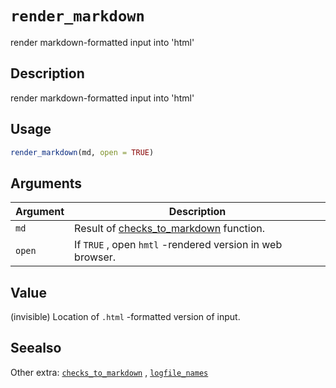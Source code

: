 # `render_markdown`

render markdown-formatted input into 'html'


## Description

render markdown-formatted input into 'html'


## Usage

```r
render_markdown(md, open = TRUE)
```


## Arguments

Argument      |Description
------------- |----------------
`md`     |     Result of [checks_to_markdown](#checkstomarkdown) function.
`open`     |     If `TRUE` , open `hmtl` -rendered version in web browser.


## Value

(invisible) Location of `.html` -formatted version of input.


## Seealso

Other extra:
 [`checks_to_markdown`](#checkstomarkdown) ,
 [`logfile_names`](#logfilenames)


